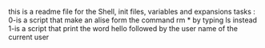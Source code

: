 this is a readme file for the Shell, init files, variables and expansions tasks :
0-is a script that make an alise form the command rm * by typing ls instead
1-is a script that print the word hello followed by the user name of the current user
